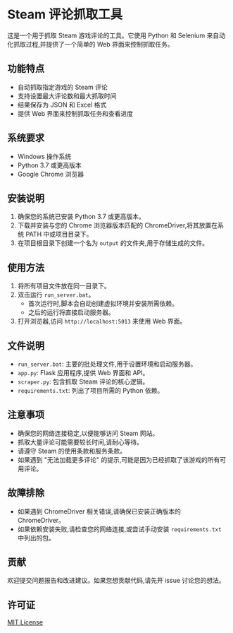 # Steam 评论抓取工具

这是一个用于抓取 Steam 游戏评论的工具。它使用 Python 和 Selenium 来自动化抓取过程,并提供了一个简单的 Web 界面来控制抓取任务。

## 功能特点

- 自动抓取指定游戏的 Steam 评论
- 支持设置最大评论数和最大抓取时间
- 结果保存为 JSON 和 Excel 格式
- 提供 Web 界面来控制抓取任务和查看进度

## 系统要求

- Windows 操作系统
- Python 3.7 或更高版本
- Google Chrome 浏览器

## 安装说明

1. 确保您的系统已安装 Python 3.7 或更高版本。
2. 下载并安装与您的 Chrome 浏览器版本匹配的 ChromeDriver,将其放置在系统 PATH 中或项目目录下。
3. 在项目根目录下创建一个名为 `output` 的文件夹,用于存储生成的文件。

## 使用方法

1. 将所有项目文件放在同一目录下。
2. 双击运行 `run_server.bat`。
   - 首次运行时,脚本会自动创建虚拟环境并安装所需依赖。
   - 之后的运行将直接启动服务器。
3. 打开浏览器,访问 `http://localhost:5013` 来使用 Web 界面。

## 文件说明

- `run_server.bat`: 主要的批处理文件,用于设置环境和启动服务器。
- `app.py`: Flask 应用程序,提供 Web 界面和 API。
- `scraper.py`: 包含抓取 Steam 评论的核心逻辑。
- `requirements.txt`: 列出了项目所需的 Python 依赖。

## 注意事项

- 确保您的网络连接稳定,以便能够访问 Steam 网站。
- 抓取大量评论可能需要较长时间,请耐心等待。
- 请遵守 Steam 的使用条款和服务条款。
- 如果遇到 "无法加载更多评论" 的提示,可能是因为已经抓取了该游戏的所有可用评论。

## 故障排除

- 如果遇到 ChromeDriver 相关错误,请确保已安装正确版本的 ChromeDriver。
- 如果依赖安装失败,请检查您的网络连接,或尝试手动安装 `requirements.txt` 中列出的包。

## 贡献

欢迎提交问题报告和改进建议。如果您想贡献代码,请先开 issue 讨论您的想法。

## 许可证

[MIT License](https://opensource.org/licenses/MIT)
